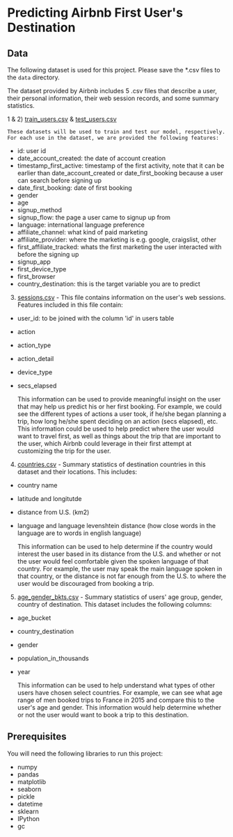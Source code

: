 # Predicting Airbnb First User's Destination


## Data

The following dataset is used for this project. Please save the *.csv files to the `data` directory. 

The dataset provided by Airbnb includes 5 .csv files that describe a user, their personal information, their web session records, and some summary statistics. 




1 & 2) [train_users.csv](https://www.kaggle.com/c/airbnb-recruiting-new-user-bookings/download/train_users_2.csv.zip) & [test_users.csv](https://www.kaggle.com/c/airbnb-recruiting-new-user-bookings/download/test_users.csv.zip)

    These datasets will be used to train and test our model, respectively. For each use in the dataset, we are provided the following features:
  
  * id: user id
  * date_account_created: the date of account creation
  * timestamp_first_active: timestamp of the first activity, note that it can be earlier than date_account_created or date_first_booking because a user can search before signing up
  * date_first_booking: date of first booking
  * gender
  * age
  * signup_method
  * signup_flow: the page a user came to signup up from
  * language: international language preference
  * affiliate_channel: what kind of paid marketing
  * affiliate_provider: where the marketing is e.g. google, craigslist, other
  * first_affiliate_tracked: whats the first marketing the user interacted with before the signing up
  * signup_app
  * first_device_type
  * first_browser
  * country_destination: this is the target variable you are to predict
  
  
3) [sessions.csv](https://www.kaggle.com/c/airbnb-recruiting-new-user-bookings/download/sessions.csv.zip) - This file contains information on the user's web sessions.  Features included in this file contain:
  * user_id: to be joined with the column 'id' in users table
  * action
  * action_type
  * action_detail
  * device_type
  * secs_elapsed
  
    This information can be used to provide meaningful insight on the user that may help us predict his or her first booking. For example, we could see the different types of actions a user took, if he/she began planning a trip, how long he/she spent deciding on an action (secs elapsed), etc. This information could be used to help predict where the user would want to travel first, as well as things about the trip that are important to the user, which Airbnb could leverage in their first attempt at customizing the trip for the user.
  
  
4) [countries.csv](https://www.kaggle.com/c/airbnb-recruiting-new-user-bookings/download/countries.csv.zip) - Summary statistics of destination countries in this dataset and their locations. This includes:
  * country name
  * latitude and longitutde
  * distance from U.S. (km2)
  * language and language levenshtein distance (how close words in the language are to words in english language)

    This information can be used to help determine if the country would interest the user based in its distance from the U.S. and whether or not the user would feel comfortable given the spoken language of that country. For example, the user may speak the main language spoken in that country, or the distance is not far enough from the U.S. to where the user would be discouraged from booking a trip.


5) [age_gender_bkts.csv](https://www.kaggle.com/c/airbnb-recruiting-new-user-bookings/download/age_gender_bkts.csv.zip) - Summary statistics of users' age group, gender, country of destination. This dataset includes the following columns:
 * age_bucket
 * country_destination
 * gender
 * population_in_thousands
 * year
  
    This information can be used to help understand what types of other users have chosen select countries. For example, we can see what age range of men booked trips to France in 2015 and compare this to the user's age and gender. This information would help determine whether or not the user would want to book a trip to this destination.

## Prerequisites

You will need the following libraries to run this project: 
  * numpy
  * pandas
  * matplotlib
  * seaborn
  * pickle
  * datetime  
  * sklearn
  * IPython
  * gc

